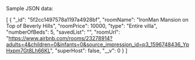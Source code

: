 Sample JSON data:

[
    {
        "_id": "5f2cc1497578a1197a4928bf",
        "roomName": "IronMan Mansion on Top of Beverly Hills",
        "roomPrice": 10000,
        "type": "Entire villa",
        "numberOfBeds": 5,
        "savedList": "",
        "roomUrl": "https://www.airbnb.com/rooms/23278914?adults=4&children=0&infants=0&source_impression_id=p3_1596748436_YpHxpm7Gt8Lh66KL",
        "superHost": false,
        "__v": 0
    }
]
